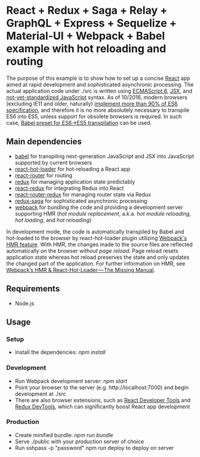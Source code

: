 React + Redux + Saga + Relay + GraphQL + Express + Sequelize + Material-UI + Webpack + Babel example with hot reloading and routing
===========================================================================================
The purpose of this example is to show how to set up a concise [React](https://facebook.github.io/react) app aimed at rapid development and sophisticated asynchronic processing. The actual application code under ./src is written using [ECMAScript 6](http://www.ecma-international.org/ecma-262/6.0), [JSX](https://facebook.github.io/jsx/), and [not-yet-standardized JavaScript](https://github.com/tc39/proposals) syntax. As of 10/2016, modern browsers (excluding IE11 and older, naturally) [implement more than 90% of ES6 specification](https://kangax.github.io/compat-table/es6), and therefore it is no more absolutely necessary to transpile ES6 into ES5, unless support for obsolete browsers is required. In such case, [Babel preset for ES6->ES5 transpilation](http://babeljs.io/docs/plugins/preset-es2015) can be used.

Main dependencies
-----------------
- [babel](https://github.com/babel/babel) for transpiling next-generation JavaScript and JSX into JavaScript supported by current browsers
- [react-hot-loader](https://github.com/gaearon/react-hot-loader) for hot-reloading a React app
- [react-router](https://github.com/reactjs/react-router) for routing
- [redux](https://github.com/reactjs/redux) for managing application state predictably
- [react-redux](https://github.com/reactjs/react-redux) for integrating Redux into React
- [react-router-redux](https://github.com/reactjs/react-router-redux) for managing router state via Redux
- [redux-saga](https://github.com/yelouafi/redux-saga) for sophisticated asynchronic processing
- [webpack](https://github.com/webpack/webpack) for bundling the code and providing a development server supporting HMR (*hot module replacement*, a.k.a. *hot module reloading*, *hot loading*, and *hot reloading*)

In development mode, the code is automatically transpiled by Babel and hot-loaded to the browser by react-hot-loader plugin utilizing [Webpack's HMR feature](https://webpack.github.io/docs/hot-module-replacement.html). With HMR, the changes made to the source files are reflected automatically on the browser *without page reload*. Page reload resets application state whereas hot reload preserves the state and only updates the changed part of the application. For further information on HMR, see [Webpack’s HMR & React-Hot-Loader — The Missing Manual](https://medium.com/@rajaraodv/webpacks-hmr-react-hot-loader-the-missing-manual-232336dc0d96).

Requirements
------------
- Node.js

Usage
-----
### Setup
- Install the dependencies: *npm install*

### Development
- Run Webpack development server: *npm start*
- Point your browser to the server (e.g. http://localhost:7000) and begin development at ./src
- There are also browser extensions, such as [React Developer Tools](https://chrome.google.com/webstore/detail/react-developer-tools/fmkadmapgofadopljbjfkapdkoienihi) and [Redux DevTools](https://chrome.google.com/webstore/detail/redux-devtools/lmhkpmbekcpmknklioeibfkpmmfibljd?hl=ja), which can significantly boost React app development

### Production
- Create minified bundle: *npm run bundle*
- Serve ./public with your production server of choice
- Run sshpass -p "password" npm run deploy to deploy on server
